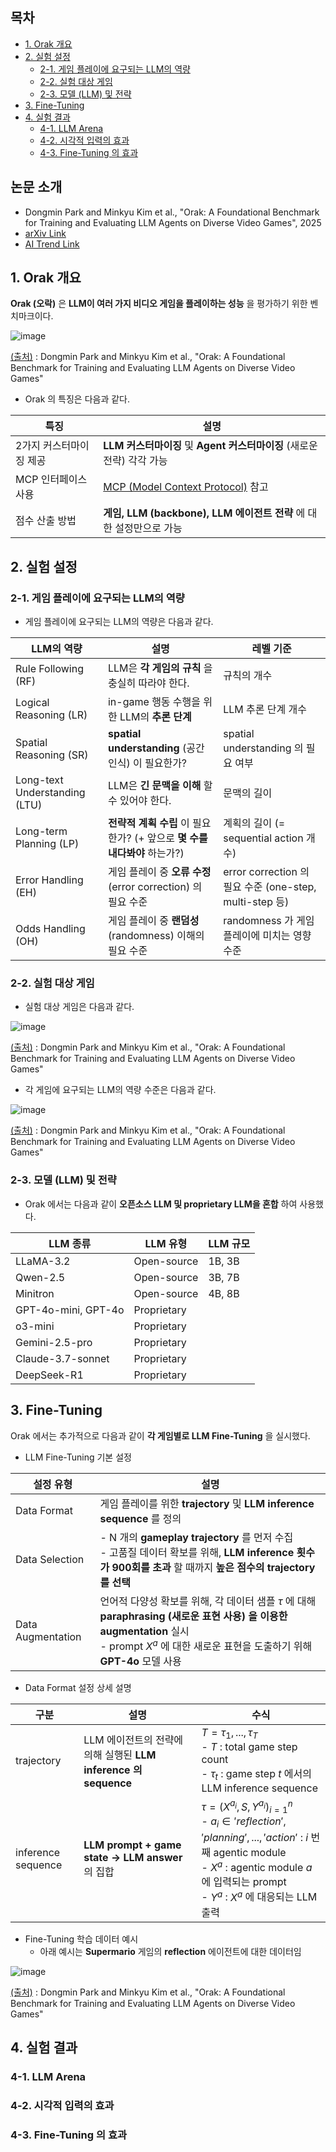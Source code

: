 ## 목차

* [1. Orak 개요](#1-orak-개요)
* [2. 실험 설정](#2-실험-설정)
  * [2-1. 게임 플레이에 요구되는 LLM의 역량](#2-1-게임-플레이에-요구되는-llm의-역량)
  * [2-2. 실험 대상 게임](#2-2-실험-대상-게임)
  * [2-3. 모델 (LLM) 및 전략](#2-3-모델-llm-및-전략)
* [3. Fine-Tuning](#3-fine-tuning)
* [4. 실험 결과](#4-실험-결과)
  * [4-1. LLM Arena](#4-1-llm-arena)
  * [4-2. 시각적 입력의 효과](#4-2-시각적-입력의-효과)
  * [4-3. Fine-Tuning 의 효과](#4-3-fine-tuning-의-효과)

## 논문 소개

* Dongmin Park and Minkyu Kim et al., "Orak: A Foundational Benchmark for Training and Evaluating LLM Agents on Diverse Video Games", 2025
* [arXiv Link](https://arxiv.org/pdf/2506.03610)
* [AI Trend Link](../../AI%20Trend/AI_TREND_Jun_2025.md#20250616-월)

## 1. Orak 개요

**Orak (오락)** 은 **LLM이 여러 가지 비디오 게임을 플레이하는 성능** 을 평가하기 위한 벤치마크이다.

![image](../images/Orak_1.PNG)

[(출처)](https://arxiv.org/pdf/2506.03610) : Dongmin Park and Minkyu Kim et al., "Orak: A Foundational Benchmark for Training and Evaluating LLM Agents on Diverse Video Games"

* Orak 의 특징은 다음과 같다.

| 특징            | 설명                                                                                                     |
|---------------|--------------------------------------------------------------------------------------------------------|
| 2가지 커스터마이징 제공 | **LLM 커스터마이징** 및 **Agent 커스터마이징** (새로운 전략) 각각 가능                                                       |
| MCP 인터페이스 사용  | [MCP (Model Context Protocol)](../../AI%20Basics/LLM%20Basics/LLM_기초_MCP_Model_Context_Protocol.md) 참고 |
| 점수 산출 방법      | **게임, LLM (backbone), LLM 에이전트 전략** 에 대한 설정만으로 가능                                                      |

## 2. 실험 설정

### 2-1. 게임 플레이에 요구되는 LLM의 역량

* 게임 플레이에 요구되는 LLM의 역량은 다음과 같다.

| LLM의 역량                       | 설명                                               | 레벨 기준                                             |
|-------------------------------|--------------------------------------------------|---------------------------------------------------|
| Rule Following (RF)           | LLM은 **각 게임의 규칙** 을 충실히 따라야 한다.                  | 규칙의 개수                                            |
| Logical Reasoning (LR)        | in-game 행동 수행을 위한 LLM의 **추론 단계**                 | LLM 추론 단계 개수                                      |
| Spatial Reasoning (SR)        | **spatial understanding** (공간 인식) 이 필요한가?        | spatial understanding 의 필요 여부                     |
| Long-text Understanding (LTU) | LLM은 **긴 문맥을 이해** 할 수 있어야 한다.                    | 문맥의 길이                                            |
| Long-term Planning (LP)       | **전략적 계획 수립** 이 필요한가? (+ 앞으로 **몇 수를 내다봐야** 하는가?) | 계획의 길이 (= sequential action 개수)                   |
| Error Handling (EH)           | 게임 플레이 중 **오류 수정** (error correction) 의 필요 수준    | error correction 의 필요 수준 (one-step, multi-step 등) |
| Odds Handling (OH)            | 게임 플레이 중 **랜덤성** (randomness) 이해의 필요 수준          | randomness 가 게임 플레이에 미치는 영향 수준                    |

### 2-2. 실험 대상 게임

* 실험 대상 게임은 다음과 같다.

![image](../images/Orak_2.PNG)

[(출처)](https://arxiv.org/pdf/2506.03610) : Dongmin Park and Minkyu Kim et al., "Orak: A Foundational Benchmark for Training and Evaluating LLM Agents on Diverse Video Games"

* 각 게임에 요구되는 LLM의 역량 수준은 다음과 같다.

![image](../images/Orak_3.PNG)

[(출처)](https://arxiv.org/pdf/2506.03610) : Dongmin Park and Minkyu Kim et al., "Orak: A Foundational Benchmark for Training and Evaluating LLM Agents on Diverse Video Games"

### 2-3. 모델 (LLM) 및 전략

* Orak 에서는 다음과 같이 **오픈소스 LLM 및 proprietary LLM을 혼합** 하여 사용했다.

| LLM 종류              | LLM 유형      | LLM 규모 |
|---------------------|-------------|--------|
| LLaMA-3.2           | Open-source | 1B, 3B |
| Qwen-2.5            | Open-source | 3B, 7B |
| Minitron            | Open-source | 4B, 8B |
| GPT-4o-mini, GPT-4o | Proprietary |        |
| o3-mini             | Proprietary |        |
| Gemini-2.5-pro      | Proprietary |        |
| Claude-3.7-sonnet   | Proprietary |        |
| DeepSeek-R1         | Proprietary |        |

## 3. Fine-Tuning

Orak 에서는 추가적으로 다음과 같이 **각 게임별로 LLM Fine-Tuning** 을 실시했다.

* LLM Fine-Tuning 기본 설정

| 설정 유형             | 설명                                                                                                                                              |
|-------------------|-------------------------------------------------------------------------------------------------------------------------------------------------|
| Data Format       | 게임 플레이를 위한 **trajectory** 및 **LLM inference sequence** 를 정의                                                                                     |
| Data Selection    | - N 개의 **gameplay trajectory** 를 먼저 수집<br>- 고품질 데이터 확보를 위해, **LLM inference 횟수가 900회를 초과** 할 때까지 **높은 점수의 trajectory 를 선택**                     |
| Data Augmentation | 언어적 다양성 확보를 위해, 각 데이터 샘플 $\tau$ 에 대해 **paraphrasing (새로운 표현 사용) 을 이용한 augmentation** 실시<br>- prompt $X^a$ 에 대한 새로운 표현을 도출하기 위해 **GPT-4o** 모델 사용 |

* Data Format 설정 상세 설명

| 구분                 | 설명                                                | 수식                                                                                                                                                                                                       |
|--------------------|---------------------------------------------------|----------------------------------------------------------------------------------------------------------------------------------------------------------------------------------------------------------|
| trajectory         | LLM 에이전트의 전략에 의해 실행된 **LLM inference 의 sequence** | $T = {\tau_1, ..., \tau_T}$<br>- $T$ : total game step count<br>- $\tau_t$ : game step $t$ 에서의 LLM inference sequence                                                                                    |
| inference sequence | **LLM prompt + game state → LLM answer** 의 집합     | $\tau = {(X^{a_i}, S, Y^{a_i})}_{i=1}^n$<br>- $a_i \in {'reflection', 'planning', ..., 'action'}$ : $i$ 번째 agentic module<br>- $X^a$ : agentic module $a$ 에 입력되는 prompt<br>- $Y^a$ : $X^a$ 에 대응되는 LLM 출력 |

* Fine-Tuning 학습 데이터 예시
  * 아래 예시는 **Supermario** 게임의 **reflection** 에이전트에 대한 데이터임 

![image](../images/Orak_4.PNG)

[(출처)](https://arxiv.org/pdf/2506.03610) : Dongmin Park and Minkyu Kim et al., "Orak: A Foundational Benchmark for Training and Evaluating LLM Agents on Diverse Video Games"

## 4. 실험 결과

### 4-1. LLM Arena

### 4-2. 시각적 입력의 효과

### 4-3. Fine-Tuning 의 효과